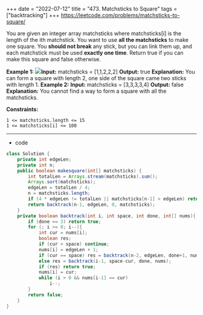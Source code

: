 +++ 
date = "2022-07-12"
title = "473. Matchsticks to Square"
tags = ["backtracking"]
+++
https://leetcode.com/problems/matchsticks-to-square/

You are given an integer array matchsticks where matchsticks[i] is the length of the ith matchstick. You want to use **all the matchsticks** to make one square. You **should not break** any stick, but you can link them up, and each matchstick must be used **exactly one time**.
Return true if you can make this square and false otherwise.
 
**Example 1:**
![](https://assets.leetcode.com/uploads/2021/04/09/matchsticks1-grid.jpg)**Input:** matchsticks = [1,1,2,2,2] **Output:** true **Explanation:** You can form a square with length 2, one side of the square came two sticks with length 1. 
**Example 2:**
**Input:** matchsticks = [3,3,3,3,4] **Output:** false **Explanation:** You cannot find a way to form a square with all the matchsticks. 
 
**Constraints:**
 	
	1 <= matchsticks.length <= 15 	
	1 <= matchsticks[i] <= 108

---
- code
```java
class Solution {
    private int edgeLen;
    private int n;
    public boolean makesquare(int[] matchsticks) {
        int totalLen = Arrays.stream(matchsticks).sum();
        Arrays.sort(matchsticks);
        edgeLen = totalLen / 4;
        n = matchsticks.length;
        if (4 * edgeLen != totalLen || matchsticks[n-1] > edgeLen) return false;
        return backtrack(n-1, edgeLen, 0, matchsticks);
    }
    private boolean backtrack(int i, int space, int done, int[] nums){
        if (done == 3) return true;
        for (; i >= 0; i--){
            int cur = nums[i];
            boolean res;
            if (cur > space) continue;
            nums[i] = edgeLen + 1;
            if (cur == space) res = backtrack(n-2, edgeLen, done+1, nums);
            else res = backtrack(i-1, space-cur, done, nums);
            if (res) return true;
            nums[i] = cur;
            while (i > 0 && nums[i-1] == cur)
                i--;
        }
        return false;
    }
}
```
